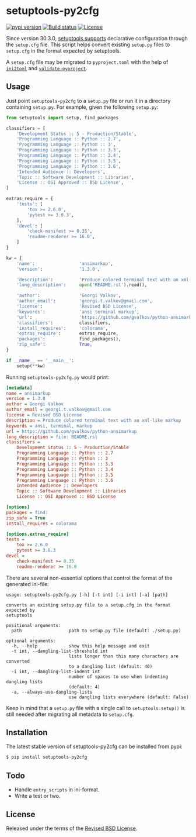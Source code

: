 # setuptools-py2cfg

<p>
    <a href="https://pypi.python.org/pypi/setuptools-py2cfg"><img alt="pypi version" src="https://img.shields.io/pypi/v/setuptools-py2cfg.svg"></a>
    <a href="https://github.com/gvalkov/setuptools-py2cfg/actions/workflows/tox.yml?query=branch:main"><img alt="Build status" src="https://img.shields.io/github/actions/workflow/status/gvalkov/setuptools-py2cfg/tox.yml?branch=main"></a>
    <a href="https://github.com/gvalkov/setuptools-py2cfg/blob/main/LICENSE.txt"><img alt="License" src="https://img.shields.io/pypi/l/setuptools-py2cfg"></a>
</p>


Since version 30.3.0, [setuptools supports] declarative configuration through
the `setup.cfg` file. This script helps convert existing `setup.py` files to
`setup.cfg` in the format expected by setuptools.

A `setup.cfg` file may be migrated to `pyproject.toml` with the help of
[`ini2toml`](https://pypi.org/project/ini2toml) and
[`validate-pyproject`](https://github.com/abravalheri/validate-pyproject).


## Usage

Just point `setuptools-py2cfg` to a `setup.py` file or run it in a directory
containing `setup.py`. For example, given the following `setup.py`:

``` python
from setuptools import setup, find_packages

classifiers = [
    'Development Status :: 5 - Production/Stable',
    'Programming Language :: Python :: 2.7',
    'Programming Language :: Python :: 3',
    'Programming Language :: Python :: 3.3',
    'Programming Language :: Python :: 3.4',
    'Programming Language :: Python :: 3.5',
    'Programming Language :: Python :: 3.6',
    'Intended Audience :: Developers',
    'Topic :: Software Development :: Libraries',
    'License :: OSI Approved :: BSD License',
]

extras_require = {
    'tests': [
        'tox >= 2.6.0',
        'pytest >= 3.0.3',
    ],
    'devel': [
        'check-manifest >= 0.35',
        'readme-renderer >= 16.0',
    ]
}

kw = {
    'name':                 'ansimarkup',
    'version':              '1.3.0',

    'description':          'Produce colored terminal text with an xml-like markup',
    'long_description':     open('README.rst').read(),

    'author':               'Georgi Valkov',
    'author_email':         'georgi.t.valkov@gmail.com',
    'license':              'Revised BSD License',
    'keywords':             'ansi terminal markup',
    'url':                  'https://github.com/gvalkov/python-ansimarkup',
    'classifiers':          classifiers,
    'install_requires':     'colorama',
    'extras_require':       extras_require,
    'packages':             find_packages(),
    'zip_safe':             True,
}

if __name__ == '__main__':
    setup(**kw)
```

Running `setuptools-py2cfg.py` would print:

``` ini
[metadata]
name = ansimarkup
version = 1.3.0
author = Georgi Valkov
author_email = georgi.t.valkov@gmail.com
license = Revised BSD License
description = Produce colored terminal text with an xml-like markup
keywords = ansi, terminal, markup
url = https://github.com/gvalkov/python-ansimarkup
long_description = file: README.rst
classifiers =
    Development Status :: 5 - Production/Stable
    Programming Language :: Python :: 2.7
    Programming Language :: Python :: 3
    Programming Language :: Python :: 3.3
    Programming Language :: Python :: 3.4
    Programming Language :: Python :: 3.5
    Programming Language :: Python :: 3.6
    Intended Audience :: Developers
    Topic :: Software Development :: Libraries
    License :: OSI Approved :: BSD License

[options]
packages = find:
zip_safe = True
install_requires = colorama

[options.extras_require]
tests =
    tox >= 2.6.0
    pytest >= 3.0.3
devel =
    check-manifest >= 0.35
    readme-renderer >= 16.0
```

There are several non-essential options that control the format of the
generated ini-file:

    usage: setuptools-py2cfg.py [-h] [-t int] [-i int] [-a] [path]

    converts an existing setup.py file to a setup.cfg in the format expected by
    setuptools

    positional arguments:
      path                  path to setup.py file (default: ./setup.py)

    optional arguments:
      -h, --help            show this help message and exit
      -t int, --dangling-list-threshold int
                            lists longer than this many characters are converted
                            to a dangling list (default: 40)
      -i int, --dangling-list-indent int
                            number of spaces to use when indenting dangling lists
                            (default: 4)
      -a, --always-use-dangling-lists
                            use dangling lists everywhere (default: False)

Keep in mind that a `setup.py` file with a single call to `setuptools.setup()`
is still needed after migrating all metadata to `setup.cfg`.

## Installation

The latest stable version of setuptools-py2cfg can be installed from
pypi:

``` bash
$ pip install setuptools-py2cfg
```

## Todo

-   Handle `entry_scripts` in ini-format.
-   Write a test or two.

## License

Released under the terms of the [Revised BSD License].

  [setuptools supports]: https://setuptools.readthedocs.io/en/latest/userguide/declarative_config.html
  [Revised BSD License]: https://raw.github.com/gvalkov/setuptools-py2cfg/master/LICENSE
